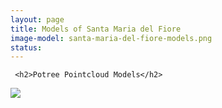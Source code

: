 ```yaml
---
layout: page
title: Models of Santa Maria del Fiore
image-model: santa-maria-del-fiore-models.png
status: 
---
```

     <h2>Potree Pointcloud Models</h2>
  <a href="http://3d.wlu.edu/v20/duomo.html">
    <img src="images/santa-maria-del-fiore-models.png" />
  </a>
     </html>
